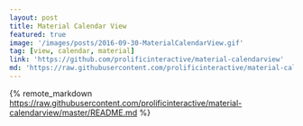 ```yaml
---
layout: post
title: Material Calendar View
featured: true
image: '/images/posts/2016-09-30-MaterialCalendarView.gif'
tag: [view, calendar, material]
link: 'https://github.com/prolificinteractive/material-calendarview'
md: 'https://raw.githubusercontent.com/prolificinteractive/material-calendarview/master/README.md'
---
```


{% remote_markdown https://raw.githubusercontent.com/prolificinteractive/material-calendarview/master/README.md %}